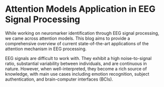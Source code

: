 # Attention Models Application in EEG Signal Processing

While working on neuromarker identification through EEG signal processing, we came across attention models. This blog aims to provide a comprehensive overview of current state-of-the-art applications of the attention mechanism in EEG processing.

EEG signals are difficult to work with. They exhibit a high noise-to-signal ratio, substantial variability between individuals, and are continuous in nature. However, when well-interpreted, they become a rich source of knowledge, with main use cases including emotion recognition, subject authentication, and brain-computer interfaces (BCIs).
